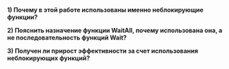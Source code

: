__1) Почему в этой работе использованы именно неблокирующие функции?__



__2) Пояснить назначение функции WaitAll, почему использована она, а не последовательность функций Wait?__



__3) Получен ли прирост эффективности за счет использования неблокирующих функций?__


